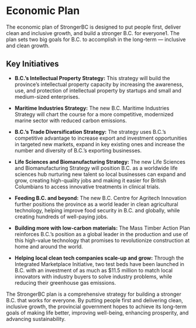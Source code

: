 # Economic Plan
The economic plan of StrongerBC is designed to put people first, deliver clean and inclusive growth, and build a stronger B.C. for everyone1. The plan sets two big goals for B.C. to accomplish in the long-term — inclusive and clean growth.

## Key Initiatives
* **B.C.’s Intellectual Property Strategy:** This strategy will build the province’s intellectual property capacity by increasing the awareness, use, and protection of intellectual property by startups and small and medium-sized enterprises.

* **Maritime Industries Strategy:** The new B.C. Maritime Industries Strategy will chart the course for a more competitive, modernized marine sector with reduced carbon emissions.

* **B.C.’s Trade Diversification Strategy:** The strategy uses B.C.’s competitive advantage to increase export and investment opportunities in targeted new markets, expand in key existing ones and increase the number and diversity of B.C.’s exporting businesses.

* **Life Sciences and Biomanufacturing Strategy:** The new Life Sciences and Biomanufacturing Strategy will position B.C. as a worldwide life sciences hub nurturing new talent so local businesses can expand and grow, creating high-quality jobs and making it easier for British Columbians to access innovative treatments in clinical trials.

* **Feeding B.C. and beyond:** The new B.C. Centre for Agritech Innovation further positions the province as a world leader in clean agricultural technology, helping improve food security in B.C. and globally, while creating hundreds of well-paying jobs.

* **Building more with low-carbon materials:** The Mass Timber Action Plan reinforces B.C.’s position as a global leader in the production and use of this high-value technology that promises to revolutionize construction at home and around the world.

* **Helping local clean tech companies scale-up and grow:** Through the Integrated Marketplace Initiative, two test beds have been launched in B.C. with an investment of as much as $11.5 million to match local innovators with industry buyers to solve industry problems, while reducing their greenhouse gas emissions.

The StrongerBC plan is a comprehensive strategy for building a stronger B.C. that works for everyone. By putting people first and delivering clean, inclusive growth, the provincial government hopes to achieve its long-term goals of making life better, improving well-being, enhancing prosperity, and advancing sustainability.